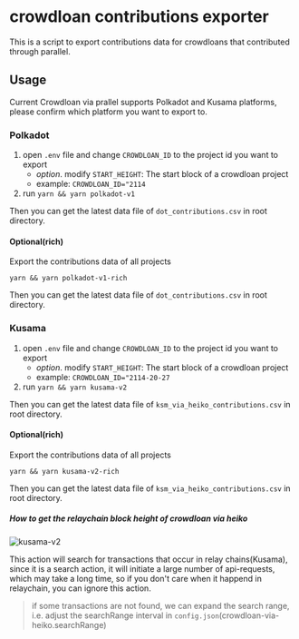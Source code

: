 # crowdloan contributions exporter

This is a script to export contributions data for crowdloans that contributed through parallel.

## Usage

Current Crowdloan via prallel supports Polkadot and Kusama platforms, please confirm which platform you want to export to.

### Polkadot

1. open `.env` file and change `CROWDLOAN_ID` to the project id you want to export
    - *option*. modify `START_HEIGHT`: The start block of a crowdloan project
    - example: `CROWDLOAN_ID="2114`
2. run `yarn && yarn polkadot-v1`

Then you can get the latest data file of `dot_contributions.csv` in root directory.

#### Optional(rich)

Export the contributions data of all projects

`yarn && yarn polkadot-v1-rich`

Then you can get the latest data file of `dot_contributions.csv` in root directory.

### Kusama

1. open `.env` file and change `CROWDLOAN_ID` to the project id you want to export
    - *option*. modify `START_HEIGHT`: The start block of a crowdloan project
    - example: `CROWDLOAN_ID="2114-20-27`
2. run `yarn && yarn kusama-v2`

Then you can get the latest data file of `ksm_via_heiko_contributions.csv` in root directory.

#### Optional(rich)

Export the contributions data of all projects

`yarn && yarn kusama-v2-rich`

Then you can get the latest data file of `ksm_via_heiko_contributions.csv` in root directory.

##### How to get the relaychain block height of crowdloan via heiko

![kusama-v2](https://cdn.jsdelivr.net/gh/rjman-ljm/resources@master/assets/1648643844371kusama-v2-exporter.jpg)

This action will search for transactions that occur in relay chains(Kusama), since it is a search action, it will initiate a large number of api-requests, which may take a long time, so if you don't care when it happend in relaychain, you can ignore this action.

> if some transactions are not found, we can expand the search range, i.e. adjust the searchRange interval in `config.json`(crowdloan-via-heiko.searchRange)